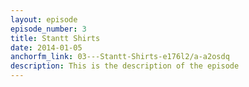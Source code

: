 ```yaml
---
layout: episode
episode_number: 3
title: Stantt Shirts
date: 2014-01-05
anchorfm_link: 03---Stantt-Shirts-e176l2/a-a2osdq
description: This is the description of the episode
---
```

